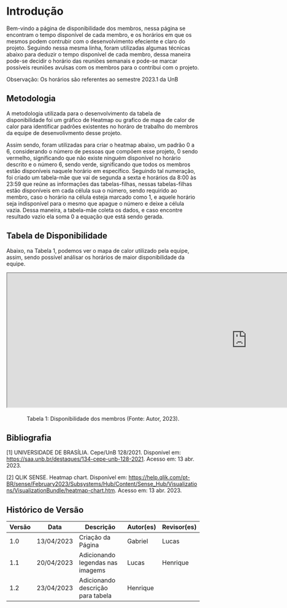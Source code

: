 # Introdução

Bem-vindo a página de disponibilidade dos membros, nessa página se encontram o tempo disponível de cada membro, e os horários em que os mesmos podem contrubir com o desenvolvimento efeciente e claro do projeto. Seguindo nessa mesma linha, foram utilizadas algumas técnicas abaixo para deduzir o tempo disponível de cada membro, dessa maneira pode-se decidir o horário das reuniões semanais e pode-se marcar possíveis reuniões avulsas com os membros para o contribui com o projeto. 

Observação: Os horários são referentes ao semestre 2023.1 da UnB

## Metodologia

A metodologia utilizada para o desenvolvimento da tabela de disponibilidade foi um gráfico de Heatmap ou grafico de mapa de calor de calor para identificar padrões existentes no horáro de trabalho do membros da equipe de desenvolivmento desse projeto. 

Assim sendo, foram utilizadas para criar o heatmap abaixo, um padrão 0 a 6, considerando o número de pessoas que compõem esse projeto, 0 sendo vermelho, significando que não existe ninguém disponível no horário descrito e o número 6, sendo verde, significando que todos os membros estão disponíveis naquele horário em específico. Seguindo tal numeração, foi criado um tabela-mãe que vai de segunda a sexta e horários da 8:00 às 23:59 que reúne as informações das tabelas-filhas, nessas tabelas-filhas estão disponíveis em cada célula sua o número, sendo requirido ao membro, caso o horário na célula esteja marcado como 1, e aquele horário seja indisponível para o mesmo que apague o número e deixe a célula vazia. Dessa maneira, a tabela-mãe coleta os dados, e caso encontre resultado vazio ela soma 0 a equação que está sendo gerada.

## Tabela de Disponibilidade

Abaixo, na Tabela 1, podemos ver o mapa de calor utilizado pela equipe, assim, sendo possível análisar os horários de maior disponibilidade da equipe.

<iframe width="1250px" height="350px" src="https://docs.google.com/spreadsheets/d/e/2PACX-1vTgtFb4sKcl7fYha4p1nUQsYGMh-RSyRnAt0s_V4Jv8W9QYf-SirB4rDoFBLWoUvHE6UtfwoJCOO4FX/pubhtml?widget=true&headers=false" style="overflow: hidden; margin-bottom: 5px;"></iframe>

<div style="text-align: center">
<p> Tabela 1: Disponibilidade dos membros (Fonte: Autor, 2023). </p>
</div>

## Bibliografia

[1] UNIVERSIDADE DE BRASÍLIA. Cepe/UnB 128/2021. Disponível em: https://saa.unb.br/destaques/134-cepe-unb-128-2021. Acesso em: 13 abr. 2023.

[2] QLIK SENSE. Heatmap chart. Disponível em: https://help.qlik.com/pt-BR/sense/February2023/Subsystems/Hub/Content/Sense_Hub/Visualizations/VisualizationBundle/heatmap-chart.htm. Acesso em: 13 abr. 2023.

## Histórico de Versão

| Versão | Data       | Descrição          | Autor(es) | Revisor(es) |
| ------- | ---------- | -------------------- | --------- | ----------- |
| 1.0     | 13/04/2023 | Criação da Página | Gabriel   | Lucas       |
| 1.1     | 20/04/2023 | Adicionando legendas nas imagems| Lucas | Henrique       |
| 1.2     | 23/04/2023 | Adicionando descrição para tabela| Henrique |        |
